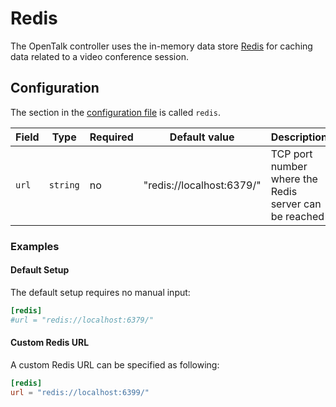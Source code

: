 <!--
SPDX-FileCopyrightText: OpenTalk GmbH <mail@opentalk.eu>
SPDX-License-Identifier: EUPL-1.2
-->

# Redis

The OpenTalk controller uses the in-memory data store [Redis](https://redis.com/) for caching data related to a video conference session.

## Configuration

The section in the [configuration file](configuration.md) is called `redis`.

| Field      | Type     | Required | Default value             | Description                                                                                                                            |
| ---------- | -------- | -------- | ------------------------- | -------------------------------------------------------------------------------------------------------------------------------------- |
| `url`      | `string` | no       | "redis://localhost:6379/" | TCP port number where the Redis server can be reached                                                                               |

### Examples

#### Default Setup

The default setup requires no manual input:

```toml
[redis]
#url = "redis://localhost:6379/"
```

#### Custom Redis URL

A custom Redis URL can be specified as following:

```toml
[redis]
url = "redis://localhost:6399/"
```
